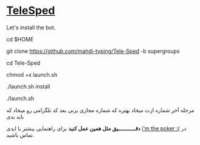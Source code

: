 # [TeleSped](https://telegram.me/Tele_Sped)
Let's install the bot.

cd $HOME
 
git clone https://github.com/mahdi-typing/Tele-Sped -b supergroups

cd Tele-Sped

chmod +x launch.sh

./launch.sh install

./launch.sh

مرحله آخر شماره ازت میخاد بهتره که شماره مجازی بزنی بعد کد  تلگرامی رو میخاد که باید بدی


**دقـــــــــــيق مثل همین عمل کنید**
برای راهنمایی بیشتر با ایدی [i'm the poker :(](https://telegram.me/tele_emoji) در تماس باشید.
